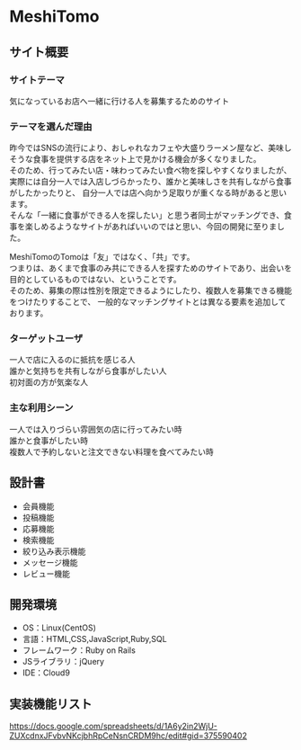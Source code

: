 # MeshiTomo

## サイト概要
### サイトテーマ
気になっているお店へ一緒に行ける人を募集するためのサイト

### テーマを選んだ理由
昨今ではSNSの流行により、おしゃれなカフェや大盛りラーメン屋など、美味しそうな食事を提供する店をネット上で見かける機会が多くなりました。<br>
そのため、行ってみたい店・味わってみたい食べ物を探しやすくなりましたが、実際には自分一人では入店しづらかったり、誰かと美味しさを共有しながら食事がしたかったりと、
自分一人では店へ向かう足取りが重くなる時があると思います。<br>
そんな「一緒に食事ができる人を探したい」と思う者同士がマッチングでき、食事を楽しめるようなサイトがあればいいのではと思い、今回の開発に至りました。<br>

MeshiTomoのTomoは「友」ではなく、「共」です。<br>
つまりは、あくまで食事のみ共にできる人を探すためのサイトであり、出会いを目的としているものではない、ということです。<br>
そのため、募集の際は性別を限定できるようにしたり、複数人を募集できる機能をつけたりすることで、
一般的なマッチングサイトとは異なる要素を追加しております。<br>

### ターゲットユーザ
一人で店に入るのに抵抗を感じる人<br>
誰かと気持ちを共有しながら食事がしたい人<br>
初対面の方が気楽な人<br>

### 主な利用シーン
一人では入りづらい雰囲気の店に行ってみたい時<br>
誰かと食事がしたい時<br>
複数人で予約しないと注文できない料理を食べてみたい時<br>

## 設計書
- 会員機能
- 投稿機能
- 応募機能
- 検索機能
- 絞り込み表示機能
- メッセージ機能
- レビュー機能

## 開発環境
- OS：Linux(CentOS)
- 言語：HTML,CSS,JavaScript,Ruby,SQL
- フレームワーク：Ruby on Rails
- JSライブラリ：jQuery
- IDE：Cloud9

## 実装機能リスト
https://docs.google.com/spreadsheets/d/1A6y2in2WjU-ZUXcdnxJFvbvNKcjbhRpCeNsnCRDM9hc/edit#gid=375590402

<!--## 使用素材-->
<!--- 外部サービスの画像素材・音声素材を使用した場合は、必ずサービス名とURLを明記してください。-->
<!--- 使用しない場合は、使用素材の項目をREADMEから削除してください。-->

<!--# README-->

<!--This README would normally document whatever steps are necessary to get the-->
<!--application up and running.-->

<!--Things you may want to cover:-->

<!--* Ruby version-->

<!--* System dependencies-->

<!--* Configuration-->

<!--* Database creation-->

<!--* Database initialization-->

<!--* How to run the test suite-->

<!--* Services (job queues, cache servers, search engines, etc.)-->

<!--* Deployment instructions-->

<!--* ...-->
